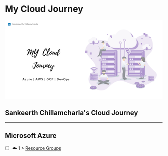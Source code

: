 # My Cloud Journey
<p align="center"> 
  <img src="https://github.com/Sankeerth-Chillamcharla/mycloudjourney/blob/main/MY%20Cloud%20Joureny.png?raw=true">
</p> 

##  Sankeerth Chillamcharla's Cloud Journey

---------------------------------------------------------------------------------------------------------------------------------------------------------------------------

## Microsoft Azure

- [ ] ☁️ 1 > [Resource Groups](https://github.com/Sankeerth-Chillamcharla/Azure/tree/main/Resource%20Group)

